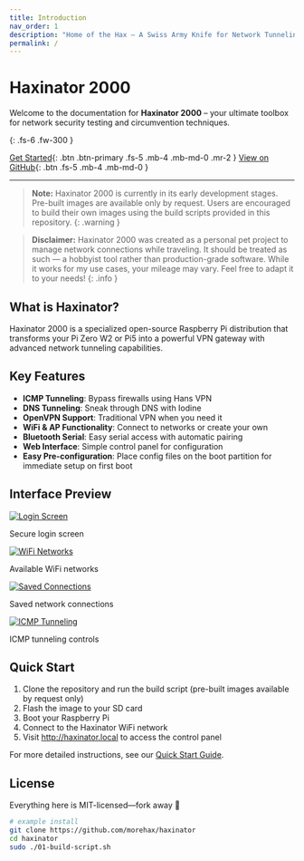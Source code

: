 ```yaml
---
title: Introduction
nav_order: 1
description: "Home of the Hax – A Swiss Army Knife for Network Tunneling and Penetration Testing"
permalink: /
---
```


# Haxinator 2000

Welcome to the documentation for **Haxinator 2000** – your ultimate toolbox for network security testing and circumvention techniques.

{: .fs-6 .fw-300 }

[Get Started](#quick-start){: .btn .btn-primary .fs-5 .mb-4 .mb-md-0 .mr-2 }
[View on GitHub](https://github.com/morehax/haxinator){: .btn .fs-5 .mb-4 .mb-md-0 }

---

> **Note:** Haxinator 2000 is currently in its early development stages. Pre-built images are available only by request. Users are encouraged to build their own images using the build scripts provided in this repository.
{: .warning }

> **Disclaimer:** Haxinator 2000 was created as a personal pet project to manage network connections while traveling. It should be treated as such — a hobbyist tool rather than production-grade software. While it works for my use cases, your mileage may vary. Feel free to adapt it to your needs!
{: .info }

## What is Haxinator?

Haxinator 2000 is a specialized open-source Raspberry Pi distribution that transforms your Pi Zero W2 or Pi5 into a powerful VPN gateway with advanced network tunneling capabilities.

## Key Features

- **ICMP Tunneling**: Bypass firewalls using Hans VPN
- **DNS Tunneling**: Sneak through DNS with Iodine  
- **OpenVPN Support**: Traditional VPN when you need it
- **WiFi & AP Functionality**: Connect to networks or create your own
- **Bluetooth Serial**: Easy serial access with automatic pairing
- **Web Interface**: Simple control panel for configuration
- **Easy Pre-configuration**: Place config files on the boot partition for immediate setup on first boot

## Interface Preview

<div class="screenshot-gallery">
  <div class="gallery-item">
    <a href="/assets/images/interface/haxinator-login.png">
      <img src="/assets/images/interface/haxinator-login.png" alt="Login Screen">
    </a>
    <p class="caption">Secure login screen</p>
  </div>
  <div class="gallery-item">
    <a href="/assets/images/interface/wifi-networks.png">
      <img src="/assets/images/interface/wifi-networks.png" alt="WiFi Networks">
    </a>
    <p class="caption">Available WiFi networks</p>
  </div>
  <div class="gallery-item">
    <a href="/assets/images/interface/saved-connections.png">
      <img src="/assets/images/interface/saved-connections.png" alt="Saved Connections">
    </a>
    <p class="caption">Saved network connections</p>
  </div>
  <div class="gallery-item">
    <a href="/assets/images/interface/haxinate-tab.png">
      <img src="/assets/images/interface/haxinate-tab.png" alt="ICMP Tunneling">
    </a>
    <p class="caption">ICMP tunneling controls</p>
  </div>
</div>

## Quick Start

1. Clone the repository and run the build script (pre-built images available by request only)
2. Flash the image to your SD card
3. Boot your Raspberry Pi
4. Connect to the Haxinator WiFi network
5. Visit http://haxinator.local to access the control panel

For more detailed instructions, see our [Quick Start Guide](quickstart.md).

## License

Everything here is MIT-licensed—fork away 🚀

```bash
# example install
git clone https://github.com/morehax/haxinator
cd haxinator
sudo ./01-build-script.sh
```
